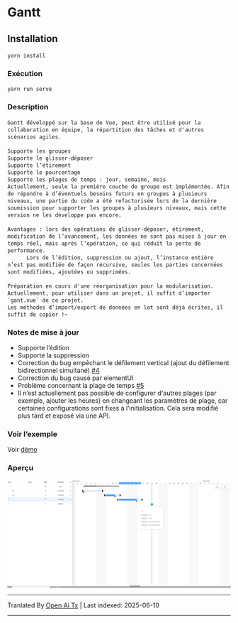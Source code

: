 # Gantt

## Installation

```
yarn install
```

### Exécution

```
yarn run serve
```

### Description

```
Gantt développé sur la base de Vue, peut être utilisé pour la collaboration en équipe, la répartition des tâches et d'autres scénarios agiles.

Supporte les groupes
Supporte le glisser-déposer
Supporte l’étirement
Supporte le pourcentage
Supporte les plages de temps : jour, semaine, mois
Actuellement, seule la première couche de groupe est implémentée. Afin de répondre à d’éventuels besoins futurs en groupes à plusieurs niveaux, une partie du code a été refactorisée lors de la dernière soumission pour supporter les groupes à plusieurs niveaux, mais cette version ne les développe pas encore.

Avantages : lors des opérations de glisser-déposer, étirement, modification de l’avancement, les données ne sont pas mises à jour en temps réel, mais après l’opération, ce qui réduit la perte de performance.
      Lors de l’édition, suppression ou ajout, l’instance entière n’est pas modifiée de façon récursive, seules les parties concernées sont modifiées, ajoutées ou supprimées.

Préparation en cours d'une réorganisation pour la modularisation. Actuellement, pour utiliser dans un projet, il suffit d’importer `gant.vue` de ce projet.
Les méthodes d’import/export de données en lot sont déjà écrites, il suffit de copier !~

```

### Notes de mise à jour

- Supporte l’édition
- Supporte la suppression
- Correction du bug empêchant le défilement vertical (ajout du défilement bidirectionnel simultané) [#4](https://github.com/GGBeng1/Gantt/issues/4)
- Correction du bug causé par elementUI
- Problème concernant la plage de temps [#5](https://github.com/GGBeng1/Gantt/issues/5)
- Il n’est actuellement pas possible de configurer d'autres plages (par exemple, ajouter les heures) en changeant les paramètres de plage, car certaines configurations sont fixes à l’initialisation. Cela sera modifié plus tard et exposé via une API.


### Voir l’exemple

Voir [démo](https://ggbeng1.github.io/Gantt/#/)

### Aperçu

<img src="https://raw.githubusercontent.com/GGBeng1/Gantt/master/public/demo.png" alt="">


---


Tranlated By [Open Ai Tx](https://github.com/OpenAiTx/OpenAiTx) | Last indexed: 2025-06-10


---